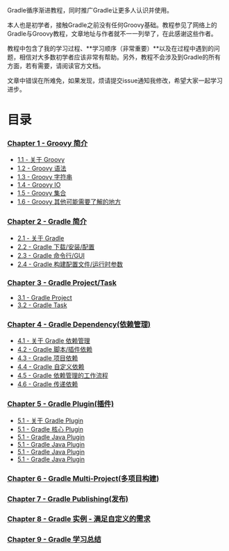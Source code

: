 Gradle循序渐进教程，同时推广Gradle让更多人认识并使用。

本人也是初学者，接触Gradle之前没有任何Groovy基础。教程参见了网络上的Gradle与Groovy教程，文章地址与作者就不一一列举了，在此感谢这些作者。

教程中包含了我的学习过程、**学习顺序（非常重要）**以及在过程中遇到的问题，相信对大多数初学者应该非常有帮助。另外，教程不会涉及到Gradle的所有方面，若有需要，请阅读官方文档。

文章中错误在所难免，如果发现，烦请提交issue通知我修改，希望大家一起学习进步。

目录
===============

### [Chapter 1 - Groovy 简介](chapter1)

- [1.1 - 关于 Groovy](chapter1/1.1)
- [1.2 - Groovy 语法](chapter1/1.2)
- [1.3 - Groovy 字符串](chapter1/1.3)
- [1.4 - Groovy IO](chapter1/1.4)
- [1.5 - Groovy 集合](chapter1/1.5)
- [1.6 - Groovy 其他可能需要了解的地方](chapter1/1.6)

### [Chapter 2 - Gradle 简介](chapter2)

- [2.1 - 关于 Gradle](chapter2/2.1)
- [2.2 - Gradle 下载/安装/配置](chapter2/2.2)
- [2.3 - Gradle 命令行/GUI](chapter2/2.3)
- [2.4 - Gradle 构建配置文件/运行时参数](chapter2/2.4)

### [Chapter 3 - Gradle Project/Task](chapter3)

- [3.1 - Gradle Project](chapter3/3.1)
- [3.2 - Gradle Task](chapter3/3.2)

### [Chapter 4 - Gradle Dependency(依赖管理)](chapter4)

- [4.1 - 关于 Gradle 依赖管理](chapter4/4.1)
- [4.2 - Gradle 脚本/插件依赖](chapter4/4.2)
- [4.3 - Gradle 项目依赖](chapter4/4.3)
- [4.4 - Gradle 自定义依赖](chapter4/4.4)
- [4.5 - Gradle 依赖管理的工作流程](chapter4/4.5)
- [4.6 - Gradle 传递依赖](chapter4/4.6)

### [Chapter 5 - Gradle Plugin(插件)](chapter5)

- [5.1 - 关于 Gradle Plugin](chapter5/5.1)
- [5.1 - Gradle 核心 Plugin](chapter5/5.1)
- [5.1 - Gradle Java Plugin](chapter5/5.1)
- [5.1 - Gradle Java Plugin](chapter5/5.1)
- [5.1 - Gradle Java Plugin](chapter5/5.1)
- [5.1 - Gradle Java Plugin](chapter5/5.1)

### [Chapter 6 - Gradle Multi-Project(多项目构建)](chapter6)

### [Chapter 7 - Gradle Publishing(发布)](chapter7)

### [Chapter 8 - Gradle 实例 - 满足自定义的需求](chapter8)

### [Chapter 9 - Gradle 学习总结](chapter9)
